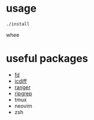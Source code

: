 usage
=====

`./install`

whee

useful packages
===============

* [fd](https://github.com/sharkdp/fd)
* [icdiff](https://github.com/jeffkaufman/icdiff)
* [ranger](https://github.com/ranger/ranger)
* [ripgrep](https://github.com/BurntSushi/ripgrep)
* tmux
* neovim
* zsh
